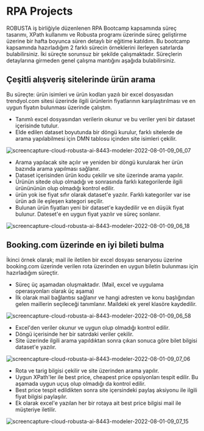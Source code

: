 # RPA Projects

ROBUSTA iş birliğiyle düzenlenen RPA Bootcamp kapsamında süreç tasarımı, XPath kullanımı ve Robusta programı üzerinde süreç geliştirme üzerine bir hafta boyunca süren detaylı bir eğitime katıldım. Bu bootcamp kapsamında hazırladığım 2 farklı sürecin örneklerini ilerleyen satırlarda bulabilirsiniz. İki süreçte sorunsuz bir şekilde çalışmaktadır. Süreçlerin detaylarına girmeden genel çalışma mantığını aşağıda bulabilirsiniz.

## Çeşitli alışveriş sitelerinde ürün arama

Bu süreçte: ürün isimleri ve ürün kodları yazılı bir excel dosyasıdan trendyol.com sitesi üzerinde ilgili ürünlerin fiyatlarının karşılaştırılması ve en uygun fiyatın bulunması üzerinde çalıştım. 
  
- Tanımlı excel dosyasından verilerin okunur ve bu veriler yeni bir dataset içerisinde tutulur.
- Elde edilen dataset boyutunda bir döngü kurulur, farklı sitelerde de arama yapılabilmesi için DMN tablosu içinden site isimleri çekilir.

![screencapture-cloud-robusta-ai-8443-modeler-2022-08-01-09_06_07](https://user-images.githubusercontent.com/20983261/182714343-f03cc756-f8df-4be6-b3f5-ed9839fc33db.png)

- Arama yapılacak site açılır ve yeniden bir döngü kurularak her ürün bazında arama yapılması sağlanır.
- Dataset içerisinden ürün kodu çekilir ve site üzerinde arama yapılır.
- Ürünün sitede olup olmadığı ve sonrasında farklı kategorilerde ilgili ürünününün olup olmadığı kontrol edilir.
- ürün yok ise fiyat sıfır olarak dataset'e yazılır. Farklı kategoriler var ise ürün adı ile eşleşen kategori seçilir.
- Bulunan ürün fiyatları yeni bir dataset'e kaydedilir ve en düşük fiyat bulunur. Dateset'e en uygun fiyat yazılır ve süreç sonlanır.

![screencapture-cloud-robusta-ai-8443-modeler-2022-08-01-09_06_18](https://user-images.githubusercontent.com/20983261/182716322-17f214cd-c131-417d-9ae1-e6c03deedc43.png)

## Booking.com üzerinde en iyi bileti bulma

İkinci örnek olarak; mail ile iletilen bir excel dosyası senaryosu üzerine booking.com üzerinde verilen rota üzerinden en uygun biletin bulunması için hazırladığım süreçtir.  

- Süreç üç aşamadan oluşmaktadır. (Mail, excel ve uygulama operasyonları olarak üç aşama)
- İlk olarak mail bağlantısı sağlanır ve hangi adresten ve konu başlığından gelen maillerin seçileceği tanımlanır. Maildeki ek yerel klasöre kaydedilir.

![screencapture-cloud-robusta-ai-8443-modeler-2022-08-01-09_06_58](https://user-images.githubusercontent.com/20983261/182719671-57f2b47c-947c-43a8-bb98-1805de497b35.png)

- Excel'den veriler okunur ve uygun olup olmadığı kontrol edilir.
- Döngü içerisinde her bir satırdaki veriler çekilir.
- Site üzerinde ilgili arama yapıldıktan sonra çıkan sonuca göre bilet bilgisi dataset'e yazılır.

![screencapture-cloud-robusta-ai-8443-modeler-2022-08-01-09_07_06](https://user-images.githubusercontent.com/20983261/182720040-b9ad9e21-8006-4853-bded-37d020417995.png)

- Rota  ve tarig bilgisi çekilir ve site üzerinden arama yapılır.
- Uygun XPath'ler ile best price, cheapest price opsiyonları tespit edilir. Bu aşamada uygun uçuş olup olmadığı da kontrol edilir.
- Best price tespit edildikten sonra site içersindeki paylaş aksiyonu ile ilgili fiyat bilgisi paylaşılır.
- Ek olarak excel'e yazılan her bir rotaya ait best price bilgisi mail ile müşteriye iletilir.

![screencapture-cloud-robusta-ai-8443-modeler-2022-08-01-09_07_15](https://user-images.githubusercontent.com/20983261/182720639-a4e2b6e2-4056-4592-8f30-fc7e0421e28b.png)
